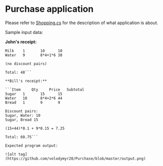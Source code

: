 # Purchase application

Please refer to [Shopping.cs](https://github.com/volodymyr20/Purchase/blob/master/Purchase/Shopping.cs) for the description of what application is about.

Sample input data: 

**John's receipt:**

```Item 	Qty		Price	Subtotal
Milk 	1 		10 		10
Water	9		8*4+1*6	38

(no discount pairs)

Total: 48```

**Bill's receipt:**

```Item 	Qty		Price	Subtotal
Sugar 	1 		15		15
Water 	10		8*4+2*6	44
Bread 	1 		9		9 

Discount pairs: 
Sugar, Water: 10 
Sugar, Bread 15 
 
(15+44)*0.1 + 9*0.15 = 7.25

Total: 60.75```

Expected program output: 

![alt tag](https://github.com/volodymyr20/Purchase/blob/master/output.png)

